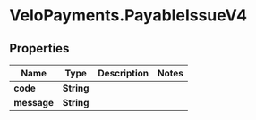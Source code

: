 # VeloPayments.PayableIssueV4

## Properties

Name | Type | Description | Notes
------------ | ------------- | ------------- | -------------
**code** | **String** |  | 
**message** | **String** |  | 


